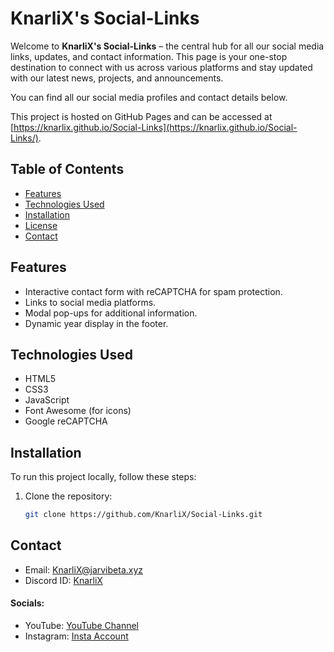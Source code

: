 # KnarliX's Social-Links

Welcome to **KnarliX's Social-Links** – the central hub for all our social media links, updates, and contact information. This page is your one-stop destination to connect with us across various platforms and stay updated with our latest news, projects, and announcements.

You can find all our social media profiles and contact details below.

This project is hosted on GitHub Pages and can be accessed at [https://knarlix.github.io/Social-Links](https://knarlix.github.io/Social-Links/).

## Table of Contents

- [Features](#features)
- [Technologies Used](#technologies-used)
- [Installation](#installation)
- [License](https://knarlix.github.io/Social-Links/LICENSE)
- [Contact](#contact)

## Features

- Interactive contact form with reCAPTCHA for spam protection.
- Links to social media platforms.
- Modal pop-ups for additional information.
- Dynamic year display in the footer.

## Technologies Used

- HTML5
- CSS3
- JavaScript
- Font Awesome (for icons)
- Google reCAPTCHA

## Installation

To run this project locally, follow these steps:

1. Clone the repository:
   ```bash
   git clone https://github.com/KnarliX/Social-Links.git

## Contact

- Email: [KnarliX@jarvibeta.xyz](mailto:KnarliX@jarvibeta.xyz)
- Discord ID: [KnarliX](https://discord.com/users/1212719184870383621)

#### Socials:
- YouTube: [YouTube Channel](https://youtube.com/channel/UCn0U0vU1QfNUky7Dz7E_SMg)
- Instagram: [Insta Account](https://www.instagram.com/knarlix)
